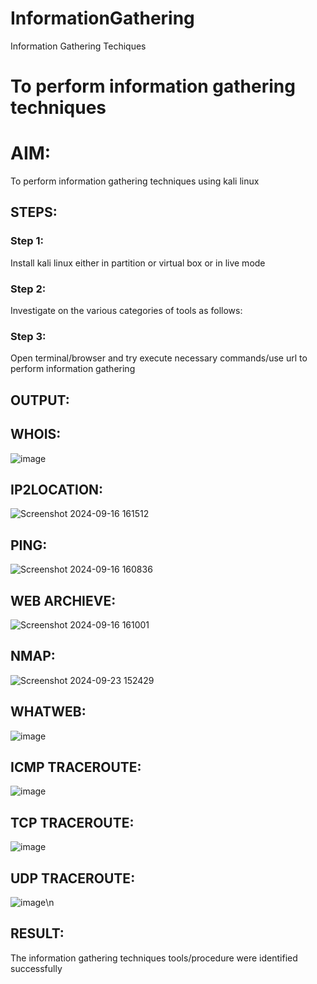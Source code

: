 # InformationGathering
Information Gathering Techiques

# To perform information gathering techniques

# AIM:

To perform information gathering techniques using kali linux 

## STEPS:

### Step 1:

Install kali linux either in partition or virtual box or in live mode

### Step 2:

Investigate on the various categories of tools as follows:

### Step 3:
Open terminal/browser and try execute necessary commands/use url to perform information gathering


## OUTPUT:
## WHOIS:

![image](https://github.com/user-attachments/assets/1a0fb52f-bc5c-46f7-9468-7d2974962baf)

## IP2LOCATION:

![Screenshot 2024-09-16 161512](https://github.com/user-attachments/assets/c3592887-517f-401b-bc4e-22c36ccabde9)

## PING:

![Screenshot 2024-09-16 160836](https://github.com/user-attachments/assets/60bfb45d-a173-4a0b-9dd4-6facf1c395e3)

## WEB ARCHIEVE:

![Screenshot 2024-09-16 161001](https://github.com/user-attachments/assets/761126bc-f6ec-4363-b3fc-347202ae81d1)

## NMAP:

![Screenshot 2024-09-23 152429](https://github.com/user-attachments/assets/232b8e7a-106e-48d0-951e-d3f5f11e7243)

## WHATWEB:

![image](https://github.com/user-attachments/assets/b10966fb-3cc3-4cfa-a405-b322316075d5)

## ICMP TRACEROUTE:

![image](https://github.com/user-attachments/assets/b0177926-04d1-4243-a86e-0b23f2e67355)

## TCP TRACEROUTE:

![image](https://github.com/user-attachments/assets/f46c33b2-4a38-4112-9494-1bf8bcb49f54)

## UDP TRACEROUTE:
![image](https://github.com/user-attachments/assets/5668b0da-caa6-4a9b-bc5f-a622dfee7d06)\n











## RESULT:
The information gathering techniques tools/procedure were  identified successfully
